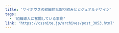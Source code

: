 ```yaml
---
title: 'サイボウズの組織的な取り組みとビジュアルデザイン'
tags:
  - '組織導入に奮闘している事例'
link: 'https://cssnite.jp/archives/post_3053.html'
---
```

